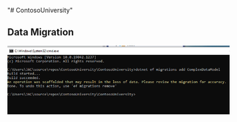 "# ContosoUniversity" 


## Data Migration

<p align="center">
<img width="650" alt="data migration" src="https://github.com/jaimehernan95/ContosoUniversity/blob/main/images/addmigration.PNG">
</p>